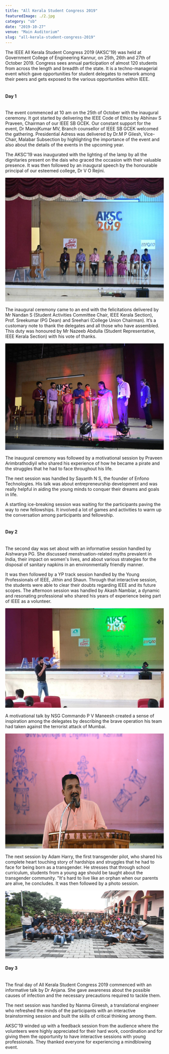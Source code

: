 ```yaml
---
title: "All Kerala Student Congress 2019"
featuredImage: ./2.jpg
category: "sb"
date: "2019-10-27"
venue: "Main Auditorium"
slug: "all-kerala-student-congress-2019"
---
```


The IEEE All Kerala Student Congress 2019 (AKSC'19) was held at Government College of Engineering Kannur, on 25th, 26th and 27th of October 2019. Congress sees annual participation of almost 120 students from across the length and breadth of the state. It is a techno-managerial event which gave opportunities for student delegates to network among their peers and gets exposed to the various opportunities within IEEE.
<br><br>

#### Day 1
<br>
The event commenced at 10 am on the 25th of October with the inaugural ceremony. It got started by delivering the IEEE Code of Ethics by Abhinav S Praveen, Chairman of our IEEE SB GCEK. Our constant support for the event, Dr ManojKumar MV,  Branch counsellor of IEEE SB GCEK welcomed the gathering. Presidential Adress was delivered by Dr.M P Gilesh, Vice-Chair, Malabar Subsection by highlighting the importance of the event and also about the details of the events in the upcoming year.

The AKSC'19 was inaugurated with the lighting of the lamp by all the dignitaries present on the dais who graced the occasion with their valuable presence. It was then followed by an inaugural speech by the honourable principal of our esteemed college, Dr V O Rejini.

![Speech](./1.jpg)

The inaugural ceremony came to an end with the felicitations delivered by Mr Nandan S (Student Activities Committee Chair, IEEE Kerala Section), Prof. Sreekumar (PG Dean) and Sreehari (College Union Chairman). It’s a customary note to thank the delegates and all those who have assembled. This duty was honoured by Mr Nazeeb Abdulla  (Student Representative, IEEE Kerala Section) with his vote of thanks.

![Inauguration](./2.jpg)

The inaugural ceremony was followed by a motivational session by Praveen Arimbrathodiyil who shared his experience of how he became a pirate and the struggles that he had to face throughout his life.

The next session was handled by Sayanth N S, the founder of Enfono Technologies. His talk was about entrepreneurship development and was really helpful in aiding the young minds to conquer their dreams and goals in life.

A startling ice-breaking session was waiting for the participants paving the way to new fellowships. It involved a lot of games and activities to warm up the conversation among participants and fellowship. 
<br><br>
#### Day 2
<br>
The second day was set about with an informative session handled by Aishwarya PG. She discussed menstruation-related myths prevalent in India, their impact on women's lives, and about various strategies for the disposal of sanitary napkins in an environmentally friendly manner.

It was then followed by a YP track session handled by the Young Professionals of IEEE, Jithin and Shaun. Through that interactive session, the students were able to clear their doubts regarding IEEE  and its future scopes.
The afternoon session was handled by Akash Nambiar, a dynamic and resonating professional who shared his years of experience being part of IEEE as a volunteer.

![Akash Nambiar](./3.jpg)

A motivational talk by NSG Commando P V Maneesh created a sense of inspiration among the delegates by describing the brave operation his team had taken against the terrorist attack of Mumbai.

![P V Maneesh](./4.png)

The next session by Adam Harry, the first transgender pilot, who shared his complete heart touching story of hardships and struggles that he had to face for being born as a transgender. He stresses that through school curriculum, students from a young age should be taught about the transgender community. "It's hard to live like an orphan when our parents are alive, he concludes. It was then followed by a photo session.

![test](./5.jpg)

#### Day 3
<br>
The final day of All Kerala Student Congress 2019 commenced with an informative talk by Dr Anjana. She gave awareness about the possible causes of infection and the necessary precautions required to tackle them.

The next session was handled by Nanma Gireesh, a translational engineer who refreshed the minds of the participants with an interactive brainstorming session and built the skills of critical thinking among them. 

AKSC'19  winded up with a feedback session from the audience where the volunteers were highly appreciated for their hard work, coordination and for giving them the opportunity to have interactive sessions with young professionals. They thanked everyone for experiencing a mindblowing event.
